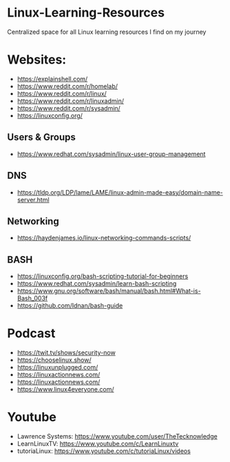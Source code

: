 # Linux-Learning-Resources
Centralized space for all Linux learning resources I find on my journey 

# Websites:
- https://explainshell.com/
- https://www.reddit.com/r/homelab/
- https://www.reddit.com/r/linux/
- https://www.reddit.com/r/linuxadmin/
- https://www.reddit.com/r/sysadmin/
- https://linuxconfig.org/

## Users & Groups
- https://www.redhat.com/sysadmin/linux-user-group-management

## DNS
- https://tldp.org/LDP/lame/LAME/linux-admin-made-easy/domain-name-server.html

## Networking
- https://haydenjames.io/linux-networking-commands-scripts/

## BASH
- https://linuxconfig.org/bash-scripting-tutorial-for-beginners
- https://www.redhat.com/sysadmin/learn-bash-scripting
- https://www.gnu.org/software/bash/manual/bash.html#What-is-Bash_003f
- https://github.com/Idnan/bash-guide

# Podcast
- https://twit.tv/shows/security-now
- https://chooselinux.show/
- https://linuxunplugged.com/
- https://linuxactionnews.com/
- https://linuxactionnews.com/
- https://www.linux4everyone.com/

# Youtube 
- Lawrence Systems: https://www.youtube.com/user/TheTecknowledge 
- LearnLinuxTV: https://www.youtube.com/c/LearnLinuxtv
- tutoriaLinux: https://www.youtube.com/c/tutoriaLinux/videos
